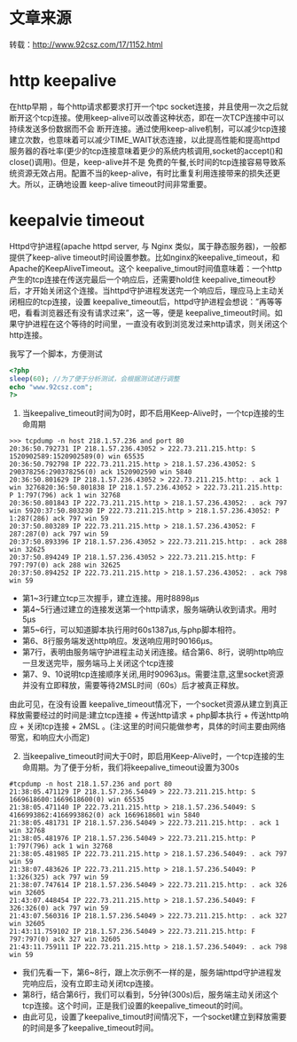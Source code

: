 # 文章来源
转载：http://www.92csz.com/17/1152.html

# http keepalive
在http早期 ，每个http请求都要求打开一个tpc socket连接，并且使用一次之后就断开这个tcp连接。使用keep-alive可以改善这种状态，即在一次TCP连接中可以持续发送多份数据而不会 断开连接。通过使用keep-alive机制，可以减少tcp连接建立次数，也意味着可以减少TIME_WAIT状态连接，以此提高性能和提高httpd 服务器的吞吐率(更少的tcp连接意味着更少的系统内核调用,socket的accept()和close()调用)。但是，keep-alive并不是 免费的午餐,长时间的tcp连接容易导致系统资源无效占用。配置不当的keep-alive，有时比重复利用连接带来的损失还更大。所以，正确地设置 keep-alive timeout时间非常重要。

# keepalvie timeout
Httpd守护进程(apache httpd server, 与 Nginx 类似，属于静态服务器)，一般都提供了keep-alive timeout时间设置参数。比如nginx的keepalive_timeout，和Apache的KeepAliveTimeout。这个 keepalive_timout时间值意味着：一个http产生的tcp连接在传送完最后一个响应后，还需要hold住 keepalive_timeout秒后，才开始关闭这个连接。当httpd守护进程发送完一个响应后，理应马上主动关闭相应的tcp连接，设置 keepalive_timeout后，httpd守护进程会想说：”再等等吧，看看浏览器还有没有请求过来”，这一等，便是 keepalive_timeout时间。如果守护进程在这个等待的时间里，一直没有收到浏览发过来http请求，则关闭这个http连接。


我写了一个脚本，方便测试

```PHP
<?php
sleep(60); //为了便于分析测试，会根据测试进行调整
echo "www.92csz.com";
?>
```
1. 当keepalive_timeout时间为0时，即不启用Keep-Alive时，一个tcp连接的生命周期
```CONSLOE
>>> tcpdump -n host 218.1.57.236 and port 80
20:36:50.792731 IP 218.1.57.236.43052 > 222.73.211.215.http: S 1520902589:1520902589(0) win 65535
20:36:50.792798 IP 222.73.211.215.http > 218.1.57.236.43052: S 290378256:290378256(0) ack 1520902590 win 5840
20:36:50.801629 IP 218.1.57.236.43052 > 222.73.211.215.http: . ack 1 win 3276820:36:50.801838 IP 218.1.57.236.43052 > 222.73.211.215.http: P 1:797(796) ack 1 win 32768
20:36:50.801843 IP 222.73.211.215.http > 218.1.57.236.43052: . ack 797 win 5920:37:50.803230 IP 222.73.211.215.http > 218.1.57.236.43052: P 1:287(286) ack 797 win 59
20:37:50.803289 IP 222.73.211.215.http > 218.1.57.236.43052: F 287:287(0) ack 797 win 59
20:37:50.893396 IP 218.1.57.236.43052 > 222.73.211.215.http: . ack 288 win 32625
20:37:50.894249 IP 218.1.57.236.43052 > 222.73.211.215.http: F 797:797(0) ack 288 win 32625
20:37:50.894252 IP 222.73.211.215.http > 218.1.57.236.43052: . ack 798 win 59
```
- 第1~3行建立tcp三次握手，建立连接。用时8898μs
- 第4~5行通过建立的连接发送第一个http请求，服务端确认收到请求。用时5μs
- 第5~6行，可以知道脚本执行用时60s1387μs,与php脚本相符。
- 第6、8行服务端发送http响应。发送响应用时90166μs。
- 第7行，表明由服务端守护进程主动关闭连接。结合第6、8行，说明http响应一旦发送完毕，服务端马上关闭这个tcp连接
- 第7、9、10说明tcp连接顺序关闭,用时90963μs。需要注意,这里socket资源并没有立即释放，需要等待2MSL时间（60s）后才被真正释放。

由此可见，在没有设置 keepalive_timeout情况下，一个socket资源从建立到真正释放需要经过的时间是:建立tcp连接 + 传送http请求 + php脚本执行 + 传送http响应 + 关闭tcp连接 + 2MSL 。(注:这里的时间只能做参考，具体的时间主要由网络带宽，和响应大小而定)

2. 当keepalive_timeout时间大于0时，即启用Keep-Alive时，一个tcp连接的生命周期。为了便于分析，我们将keepalive_timeout设置为300s
```CONSOLE
#tcpdump -n host 218.1.57.236 and port 80
21:38:05.471129 IP 218.1.57.236.54049 > 222.73.211.215.http: S 1669618600:1669618600(0) win 65535
21:38:05.471140 IP 222.73.211.215.http > 218.1.57.236.54049: S 4166993862:4166993862(0) ack 1669618601 win 5840
21:38:05.481731 IP 218.1.57.236.54049 > 222.73.211.215.http: . ack 1 win 32768
21:38:05.481976 IP 218.1.57.236.54049 > 222.73.211.215.http: P 1:797(796) ack 1 win 32768
21:38:05.481985 IP 222.73.211.215.http > 218.1.57.236.54049: . ack 797 win 59
21:38:07.483626 IP 222.73.211.215.http > 218.1.57.236.54049: P 1:326(325) ack 797 win 59
21:38:07.747614 IP 218.1.57.236.54049 > 222.73.211.215.http: . ack 326 win 32605
21:43:07.448454 IP 222.73.211.215.http > 218.1.57.236.54049: F 326:326(0) ack 797 win 59
21:43:07.560316 IP 218.1.57.236.54049 > 222.73.211.215.http: . ack 327 win 32605
21:43:11.759102 IP 218.1.57.236.54049 > 222.73.211.215.http: F 797:797(0) ack 327 win 32605
21:43:11.759111 IP 222.73.211.215.http > 218.1.57.236.54049: . ack 798 win 59
```
- 我们先看一下，第6~8行，跟上次示例不一样的是，服务端httpd守护进程发完响应后，没有立即主动关闭tcp连接。
- 第8行，结合第6行，我们可以看到，5分钟(300s)后，服务端主动关闭这个tcp连接。这个时间，正是我们设置的keepalive_timeout的时间。
- 由此可见，设置了keepalive_timout时间情况下，一个socket建立到释放需要的时间是多了keepalive_timeout时间。